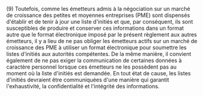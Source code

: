 (9) Toutefois, comme les émetteurs admis à la négociation sur un marché de croissance des petites et moyennes entreprises (PME) sont dispensés d'établir et de tenir à jour une liste d'initiés et que, par conséquent, ils sont susceptibles de produire et conserver ces informations dans un format autre que le format électronique imposé par le présent règlement aux autres émetteurs, il y a lieu de ne pas obliger les émetteurs actifs sur un marché de croissance des PME à utiliser un format électronique pour soumettre les listes d'initiés aux autorités compétentes. De la même manière, il convient également de ne pas exiger la communication de certaines données à caractère personnel lorsque ces émetteurs ne les possèdent pas au moment où la liste d'initiés est demandée. En tout état de cause, les listes d'initiés devraient être communiquées d'une manière qui garantit l'exhaustivité, la confidentialité et l'intégrité des informations.